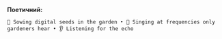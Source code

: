 **Поетичний:**
```
🌱 Sowing digital seeds in the garden • 🎵 Singing at frequencies only gardeners hear • 👂 Listening for the echo
```